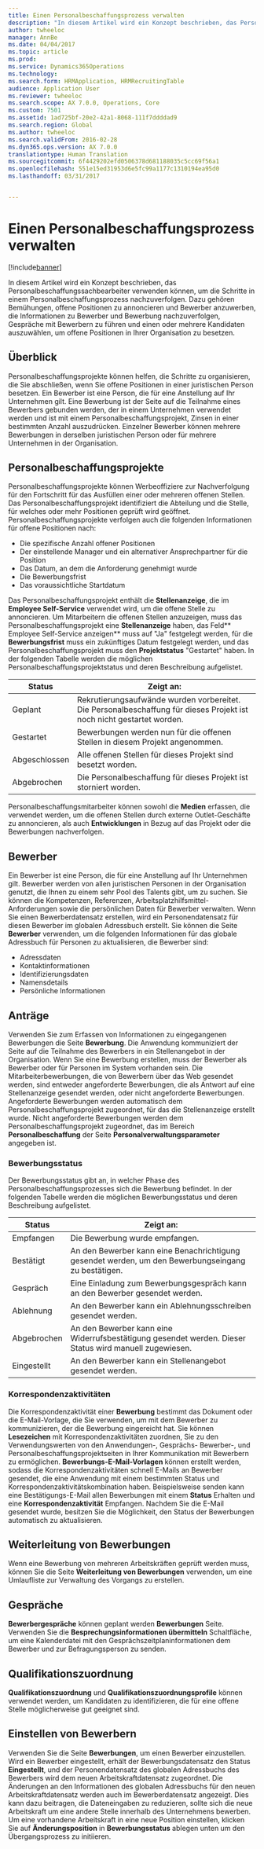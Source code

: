```yaml
---
title: Einen Personalbeschaffungsprozess verwalten
description: "In diesem Artikel wird ein Konzept beschrieben, das Personalbeschaffungssachbearbeiter verwenden können, um die Schritte in einem Personalbeschaffungsprozess nachzuverfolgen. Dazu gehören Bemühungen, offene Positionen zu annoncieren und Bewerber anzuwerben, die Informationen zu Bewerber und Bewerbung nachzuverfolgen, Gespräche mit Bewerbern zu führen und einen oder mehrere Kandidaten auszuwählen, um offene Positionen in Ihrer Organisation zu besetzen."
author: twheeloc
manager: AnnBe
ms.date: 04/04/2017
ms.topic: article
ms.prod: 
ms.service: Dynamics365Operations
ms.technology: 
ms.search.form: HRMApplication, HRMRecruitingTable
audience: Application User
ms.reviewer: twheeloc
ms.search.scope: AX 7.0.0, Operations, Core
ms.custom: 7501
ms.assetid: 1ad725bf-20e2-42a1-8068-111f7ddddad9
ms.search.region: Global
ms.author: twheeloc
ms.search.validFrom: 2016-02-28
ms.dyn365.ops.version: AX 7.0.0
translationtype: Human Translation
ms.sourcegitcommit: 6f4429202efd0506378d681188035c5cc69f56a1
ms.openlocfilehash: 551e15ed31953d6e5fc99a1177c1310194ea95d0
ms.lasthandoff: 03/31/2017


---
```


# <a name="manage-a-recruiting-process"></a>Einen Personalbeschaffungsprozess verwalten

[!include[banner](includes/banner.md)]


In diesem Artikel wird ein Konzept beschrieben, das Personalbeschaffungssachbearbeiter verwenden können, um die Schritte in einem Personalbeschaffungsprozess nachzuverfolgen. Dazu gehören Bemühungen, offene Positionen zu annoncieren und Bewerber anzuwerben, die Informationen zu Bewerber und Bewerbung nachzuverfolgen, Gespräche mit Bewerbern zu führen und einen oder mehrere Kandidaten auszuwählen, um offene Positionen in Ihrer Organisation zu besetzen.

<a name="overview"></a>Überblick
--------

Personalbeschaffungsprojekte können helfen, die Schritte zu organisieren, die Sie abschließen, wenn Sie offene Positionen in einer juristischen Person besetzen. Ein Bewerber ist eine Person, die für eine Anstellung auf Ihr Unternehmen gilt.  Eine Bewerbung ist der Seite auf die Teilnahme eines Bewerbers gebunden werden, der in einem Unternehmen verwendet werden und ist mit einem Personalbeschaffungsprojekt, Zinsen in einer bestimmten Anzahl auszudrücken.  Einzelner Bewerber können mehrere Bewerbungen in derselben juristischen Person oder für mehrere Unternehmen in der Organisation.

<a name="recruitment-projects"></a>Personalbeschaffungsprojekte
--------------------

Personalbeschaffungsprojekte können Werbeoffiziere zur Nachverfolgung für den Fortschritt für das Ausfüllen einer oder mehreren offenen Stellen.  Das Personalbeschaffungsprojekt identifiziert die Abteilung und die Stelle, für welches oder mehr Positionen geprüft wird geöffnet. Personalbeschaffungsprojekte verfolgen auch die folgenden Informationen für offene Positionen nach:
-   Die spezifische Anzahl offener Positionen
-   Der einstellende Manager und ein alternativer Ansprechpartner für die Position
-   Das Datum, an dem die Anforderung genehmigt wurde
-   Die Bewerbungsfrist
-   Das voraussichtliche Startdatum

Das Personalbeschaffungsprojekt enthält die **Stellenanzeige**, die im **Employee Self-Service** verwendet wird, um die offene Stelle zu annoncieren. Um Mitarbeitern die offenen Stellen anzuzeigen, muss das Personalbeschaffungsprojekt eine **Stellenanzeige** haben, das Feld** Employee Self-Service anzeigen** muss auf "Ja" festgelegt werden, für die **Bewerbungsfrist** muss ein zukünftiges Datum festgelegt werden, und das Personalbeschaffungsprojekt muss den **Projektstatus** "Gestartet" haben. In der folgenden Tabelle werden die möglichen Personalbeschaffungsprojektstatus und deren Beschreibung aufgelistet.

| **Status**    | **Zeigt an:**                                                                  |
|-----------|------------------------------------------------------------------------------------------|
| Geplant | Rekrutierungsaufwände wurden vorbereitet.  Die Personalbeschaffung für dieses Projekt ist noch nicht gestartet worden. |
| Gestartet   | Bewerbungen werden nun für die offenen Stellen in diesem Projekt angenommen.                    |
| Abgeschlossen  | Alle offenen Stellen für dieses Projekt sind besetzt worden.                                          |
| Abgebrochen  | Die Personalbeschaffung für dieses Projekt ist storniert worden.                                           |

Personalbeschaffungsmitarbeiter können sowohl die **Medien** erfassen, die verwendet werden, um die offenen Stellen durch externe Outlet-Geschäfte zu annoncieren, als auch **Entwicklungen** in Bezug auf das Projekt oder die Bewerbungen nachverfolgen.

<a name="applicants"></a>Bewerber
----------

Ein Bewerber ist eine Person, die für eine Anstellung auf Ihr Unternehmen gilt.  Bewerber werden von allen juristischen Personen in der Organisation genutzt, die Ihnen zu einem sehr Pool des Talents gibt, um zu suchen. Sie können die Kompetenzen, Referenzen, Arbeitsplatzhilfsmittel-Anforderungen sowie die persönlichen Daten für Bewerber verwalten. Wenn Sie einen Bewerberdatensatz erstellen, wird ein Personendatensatz für diesen Bewerber im globalen Adressbuch erstellt. Sie können die Seite **Bewerber** verwenden, um die folgenden Informationen für das globale Adressbuch für Personen zu aktualisieren, die Bewerber sind:
-   Adressdaten
-   Kontaktinformationen
-   Identifizierungsdaten
-   Namensdetails
-   Persönliche Informationen

## <a name="applications"></a>Anträge
Verwenden Sie zum Erfassen von Informationen zu eingegangenen Bewerbungen die Seite **Bewerbung**. Die Anwendung kommuniziert der Seite auf die Teilnahme des Bewerbers in ein Stellenangebot in der Organisation.  Wenn Sie eine Bewerbung erstellen, muss der Bewerber als Bewerber oder für Personen im System vorhanden sein.
Die Mitarbeiterbewerbungen, die von Bewerbern über das Web gesendet werden, sind entweder angeforderte Bewerbungen, die als Antwort auf eine Stellenanzeige gesendet werden, oder nicht angeforderte Bewerbungen. Angeforderte Bewerbungen werden automatisch dem Personalbeschaffungsprojekt zugeordnet, für das die Stellenanzeige erstellt wurde. Nicht angeforderte Bewerbungen werden dem Personalbeschaffungsprojekt zugeordnet, das im Bereich **Personalbeschaffung** der Seite **Personalverwaltungsparameter** angegeben ist.
### <a name="application-status"></a>Bewerbungsstatus

Der Bewerbungsstatus gibt an, in welcher Phase des Personalbeschaffungsprozesses sich die Bewerbung befindet. In der folgenden Tabelle werden die möglichen Bewerbungsstatus und deren Beschreibung aufgelistet.

| Status    | Zeigt an:                                                                           |
|-----------|-------------------------------------------------------------------------------------------|
| Empfangen  | Die Bewerbung wurde empfangen.                                                             |
| Bestätigt | An den Bewerber kann eine Benachrichtigung gesendet werden, um den Bewerbungseingang zu bestätigen.            |
| Gespräch | Eine Einladung zum Bewerbungsgespräch kann an den Bewerber gesendet werden.                                     |
| Ablehnung | An den Bewerber kann ein Ablehnungsschreiben gesendet werden.                                          |
| Abgebrochen  | An den Bewerber kann eine Widerrufsbestätigung gesendet werden. Dieser Status wird manuell zugewiesen. |
| Eingestellt  | An den Bewerber kann ein Stellenangebot gesendet werden.                                         |

### <a name="correspondence-actions"></a>Korrespondenzaktivitäten

Die Korrespondenzaktivität einer **Bewerbung** bestimmt das Dokument oder die E-Mail-Vorlage, die Sie verwenden, um mit dem Bewerber zu kommunizieren, der die Bewerbung eingereicht hat. Sie können **Lesezeichen** mit Korrespondenzaktivitäten zuordnen, Sie zu den Verwendungswerten von den Anwendungen-, Gesprächs- Bewerber-, und Personalbeschaffungsprojektseiten in Ihrer Kommunikation mit Bewerbern zu ermöglichen.  **Bewerbungs-E-Mail-Vorlagen** können erstellt werden, sodass die Korrespondenzaktivitäten schnell E-Mails an Bewerber gesendet, die eine Anwendung mit einem bestimmten Status und Korrespondenzaktivitätskombination haben. Beispielsweise senden kann eine Bestätigungs-E-Mail allen Bewerbungen mit einem **Status** Erhalten und eine **Korrespondenzaktivität** Empfangen.  Nachdem Sie die E-Mail gesendet wurde, besitzen Sie die Möglichkeit, den Status der Bewerbungen automatisch zu aktualisieren.

## <a name="application-routing"></a>Weiterleitung von Bewerbungen

Wenn eine Bewerbung von mehreren Arbeitskräften geprüft werden muss, können Sie die Seite **Weiterleitung von Bewerbungen** verwenden, um eine Umlaufliste zur Verwaltung des Vorgangs zu erstellen.

## <a name="interviews"></a>Gespräche

**Bewerbergespräche** können geplant werden **Bewerbungen** Seite.  Verwenden Sie die **Besprechungsinformationen übermitteln** Schaltfläche, um eine Kalenderdatei mit den Gesprächszeitplaninformationen dem Bewerber und zur Befragungsperson zu senden.

## <a name="skill-mapping"></a>Qualifikationszuordnung

**Qualifikationszuordnung** und **Qualifikationszuordnungsprofile** können verwendet werden, um Kandidaten zu identifizieren, die für eine offene Stelle möglicherweise gut geeignet sind.

## <a name="hiring-applicants"></a>Einstellen von Bewerbern

Verwenden Sie die Seite **Bewerbungen**, um einen Bewerber einzustellen. Wird ein Bewerber eingestellt, erhält der Bewerbungsdatensatz den Status **Eingestellt**, und der Personendatensatz des globalen Adressbuchs des Bewerbers wird dem neuen Arbeitskraftdatensatz zugeordnet. Die Änderungen an den Informationen des globalen Adressbuchs für den neuen Arbeitskraftdatensatz werden auch im Bewerberdatensatz angezeigt. Dies kann dazu beitragen, die Dateneingaben zu reduzieren, sollte sich die neue Arbeitskraft um eine andere Stelle innerhalb des Unternehmens bewerben.  Um eine vorhandene Arbeitskraft in eine neue Position einstellen, klicken Sie auf **Änderungsposition** in **Bewerbungsstatus** ablegen unten um den Übergangsprozess zu initiieren.






